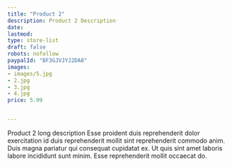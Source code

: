 ```yaml
---
title: "Product 2"
description: Product 2 Description
date: 
lastmod:
type: store-list
draft: false
robots: nofollow
paypalId: "BF3GJVJYJ2DA8"
images:
- images/5.jpg
- 2.jpg
- 3.jpg
- 4.jpg
price: 5.99


---
```

Product 2 long description Esse proident duis reprehenderit dolor exercitation id duis reprehenderit mollit sint reprehenderit commodo anim. Duis magna pariatur qui consequat cupidatat ex. Ut quis sint amet laboris labore incididunt sunt minim. Esse reprehenderit mollit occaecat do.